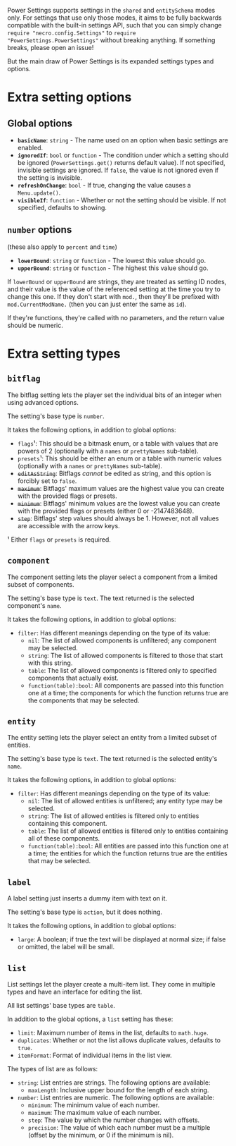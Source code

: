 Power Settings supports settings in the `shared` and `entitySchema` modes only. For settings that use only those modes, it aims to be fully backwards compatible with the built-in settings API, such that you can simply change `require "necro.config.Settings"` to `require "PowerSettings.PowerSettings"` without breaking anything. If something breaks, please open an issue!

But the main draw of Power Settings is its expanded settings types and options.

# Extra setting options

## Global options
* **`basicName`**: `string` - The name used on an option when basic settings are enabled.
* **`ignoredIf`**: `bool` or `function` - The condition under which a setting should be ignored (`PowerSettings.get()` returns default value). If not specified, invisible settings are ignored. If `false`, the value is not ignored even if the setting is invisible.
* **`refreshOnChange`**: `bool` - If true, changing the value causes a `Menu.update()`.
* **`visibleIf`**: `function` - Whether or not the setting should be visible. If not specified, defaults to showing.

## `number` options
(these also apply to `percent` and `time`)

* **`lowerBound`**: `string` or `function` - The lowest this value should go.
* **`upperBound`**: `string` or `function` - The highest this value should go.

If `lowerBound` or `upperBound` are strings, they are treated as setting ID nodes, and their value is the value of the referenced setting at the time you try to change this one. If they don't start with `mod.`, then they'll be prefixed with `mod.CurrentModName.` (then you can just enter the same as `id`).

If they're functions, they're called with no parameters, and the return value should be numeric.

# Extra setting types

## `bitflag`
The bitflag setting lets the player set the individual bits of an integer when using advanced options.

The setting's base type is `number`. 

It takes the following options, in addition to global options:

* `flags`¹: This should be a bitmask enum, or a table with values that are powers of 2 (optionally with a `names` or `prettyNames` sub-table).
* `presets`¹: This should be either an enum or a table with numeric values (optionally with a `names` or `prettyNames` sub-table).
* ~~`editAsString`~~: Bitflags *cannot* be edited as string, and this option is forcibly set to `false`.
* ~~`maximum`~~: Bitflags' maximum values are the highest value you can create with the provided flags or presets.
* ~~`minimum`~~: Bitflags' minimum values are the lowest value you can create with the provided flags or presets (either 0 or -2147483648).
* ~~`step`~~: Bitflags' step values should always be 1. However, not all values are accessible with the arrow keys.

¹ Either `flags` or `presets` is required.

## `component`
The component setting lets the player select a component from a limited subset of components.

The setting's base type is `text`. The text returned is the selected component's `name`.

It takes the following options, in addition to global options:

* `filter`: Has different meanings depending on the type of its value:
  * `nil`: The list of allowed components is unfiltered; any component may be selected.
  * `string`: The list of allowed components is filtered to those that start with this string.
  * `table`: The list of allowed components is filtered only to specified components that actually exist.
  * `function(table):bool`: All components are passed into this function one at a time; the components for which the function returns true are the components that may be selected.

## `entity`
The entity setting lets the player select an entity from a limited subset of entities.

The setting's base type is `text`. The text returned is the selected entity's `name`.

It takes the following options, in addition to global options:

* `filter`: Has different meanings depending on the type of its value:
  * `nil`: The list of allowed entities is unfiltered; any entity type may be selected.
  * `string`: The list of allowed entities is filtered only to entities containing this component.
  * `table`: The list of allowed entities is filtered only to entities containing all of these components.
  * `function(table):bool`: All entities are passed into this function one at a time; the entities for which the function returns true are the entities that may be selected.

## `label`
A label setting just inserts a dummy item with text on it.

The setting's base type is `action`, but it does nothing.

It takes the following options, in addition to global options:

* `large`: A boolean; if true the text will be displayed at normal size; if false or omitted, the label will be small.

## `list`
List settings let the player create a multi-item list. They come in multiple types and have an interface for editing the list.

All list settings' base types are `table`.

In addition to the global options, a `list` setting has these:

* `limit`: Maximum number of items in the list, defaults to `math.huge`.
* `duplicates`: Whether or not the list allows duplicate values, defaults to `true`.
* `itemFormat`: Format of individual items in the list view.

The types of list are as follows:

* `string`: List entries are strings. The following options are available:
  * `maxLength`: Inclusive upper bound for the length of each string.
* `number`: List entries are numeric. The following options are available:
  * `minimum`: The minimum value of each number.
  * `maximum`: The maximum value of each number.
  * `step`: The value by which the number changes with offsets.
  * `precision`: The value of which each number must be a multiple (offset by the minimum, or 0 if the minimum is nil).